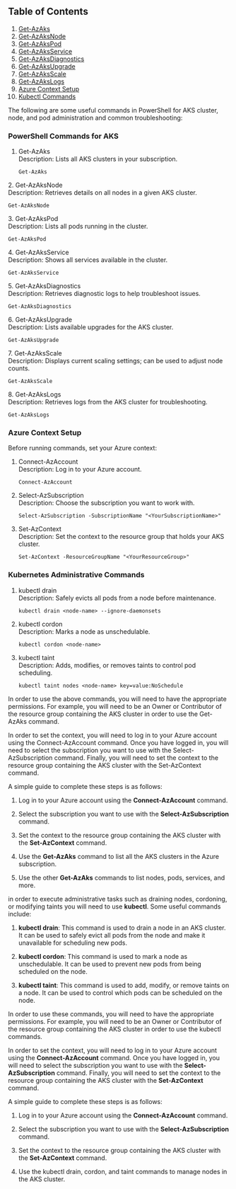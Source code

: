## Table of Contents
1. [Get-AzAks](#get-azaaks)
2. [Get-AzAksNode](#get-azaksnode)
3. [Get-AzAksPod](#get-azakspod)
4. [Get-AzAksService](#get-azaksservice)
5. [Get-AzAksDiagnostics](#get-azaksdiagnostics)
6. [Get-AzAksUpgrade](#get-azaksupgrade)
7. [Get-AzAksScale](#get-azaksscale)
8. [Get-AzAksLogs](#get-azakslogs)
9. [Azure Context Setup](#azure-context-setup)
10. [Kubectl Commands](#kubectl-commands)

The following are some useful commands in PowerShell for AKS cluster, node, and pod administration and common troubleshooting:

### PowerShell Commands for AKS

<a id="get-azaaks"></a>
1. Get-AzAks  
   Description: Lists all AKS clusters in your subscription.
   ```  
   Get-AzAks  
   ```

<a id="get-azaksnode"></a>
2. Get-AzAksNode  
   Description: Retrieves details on all nodes in a given AKS cluster.
   ```  
   Get-AzAksNode  
   ```

<a id="get-azakspod"></a>
3. Get-AzAksPod  
   Description: Lists all pods running in the cluster.
   ```  
   Get-AzAksPod  
   ```

<a id="get-azaksservice"></a>
4. Get-AzAksService  
   Description: Shows all services available in the cluster.
   ```  
   Get-AzAksService  
   ```

<a id="get-azaksdiagnostics"></a>
5. Get-AzAksDiagnostics  
   Description: Retrieves diagnostic logs to help troubleshoot issues.
   ```  
   Get-AzAksDiagnostics  
   ```

<a id="get-azaksupgrade"></a>
6. Get-AzAksUpgrade  
   Description: Lists available upgrades for the AKS cluster.
   ```  
   Get-AzAksUpgrade  
   ```

<a id="get-azaksscale"></a>
7. Get-AzAksScale  
   Description: Displays current scaling settings; can be used to adjust node counts.
   ```  
   Get-AzAksScale  
   ```

<a id="get-azakslogs"></a>
8. Get-AzAksLogs  
   Description: Retrieves logs from the AKS cluster for troubleshooting.
   ```  
   Get-AzAksLogs  
   ```

<a id="azure-context-setup"></a>
### Azure Context Setup

Before running commands, set your Azure context:
1. Connect-AzAccount  
   Description: Log in to your Azure account.
   ```  
   Connect-AzAccount  
   ```

2. Select-AzSubscription  
   Description: Choose the subscription you want to work with.
   ```  
   Select-AzSubscription -SubscriptionName "<YourSubscriptionName>"  
   ```

3. Set-AzContext  
   Description: Set the context to the resource group that holds your AKS cluster.
   ```  
   Set-AzContext -ResourceGroupName "<YourResourceGroup>"  
   ```

<a id="kubectl-commands"></a>
### Kubernetes Administrative Commands

1. kubectl drain  
   Description: Safely evicts all pods from a node before maintenance.
   ```  
   kubectl drain <node-name> --ignore-daemonsets  
   ```

2. kubectl cordon  
   Description: Marks a node as unschedulable.
   ```  
   kubectl cordon <node-name>  
   ```

3. kubectl taint  
   Description: Adds, modifies, or removes taints to control pod scheduling.
   ```  
   kubectl taint nodes <node-name> key=value:NoSchedule  
   ```

In order to use the above commands, you will need to have the appropriate permissions. For example, you will need to be an Owner or Contributor of the resource group containing the AKS cluster in order to use the Get-AzAks command.

In order to set the context, you will need to log in to your Azure account using the Connect-AzAccount command. Once you have logged in, you will need to select the subscription you want to use with the Select-AzSubscription command. Finally, you will need to set the context to the resource group containing the AKS cluster with the Set-AzContext command.

A simple guide to complete these steps is as follows:

1. Log in to your Azure account using the **Connect-AzAccount** command.

2. Select the subscription you want to use with the **Select-AzSubscription** command.

3. Set the context to the resource group containing the AKS cluster with the **Set-AzContext** command.

4. Use the **Get-AzAks** command to list all the AKS clusters in the Azure subscription.

5. Use the other **Get-AzAks** commands to list nodes, pods, services, and more.

in order to execute administrative tasks such as draining nodes, cordoning, or modifying taints you will need to use __kubectl__. Some useful commands include:

1. **kubectl drain**: This command is used to drain a node in an AKS cluster. It can be used to safely evict all pods from the node and make it unavailable for scheduling new pods.

2. **kubectl cordon**: This command is used to mark a node as unschedulable. It can be used to prevent new pods from being scheduled on the node.

3. **kubectl taint**: This command is used to add, modify, or remove taints on a node. It can be used to control which pods can be scheduled on the node.

In order to use these commands, you will need to have the appropriate permissions. For example, you will need to be an Owner or Contributor of the resource group containing the AKS cluster in order to use the kubectl commands.

In order to set the context, you will need to log in to your Azure account using the **Connect-AzAccount** command. Once you have logged in, you will need to select the subscription you want to use with the **Select-AzSubscription** command. Finally, you will need to set the context to the resource group containing the AKS cluster with the **Set-AzContext** command.

A simple guide to complete these steps is as follows:

1. Log in to your Azure account using the **Connect-AzAccount** command.

2. Select the subscription you want to use with the **Select-AzSubscription** command.

3. Set the context to the resource group containing the AKS cluster with the **Set-AzContext** command.

4. Use the kubectl drain, cordon, and taint commands to manage nodes in the AKS cluster.

